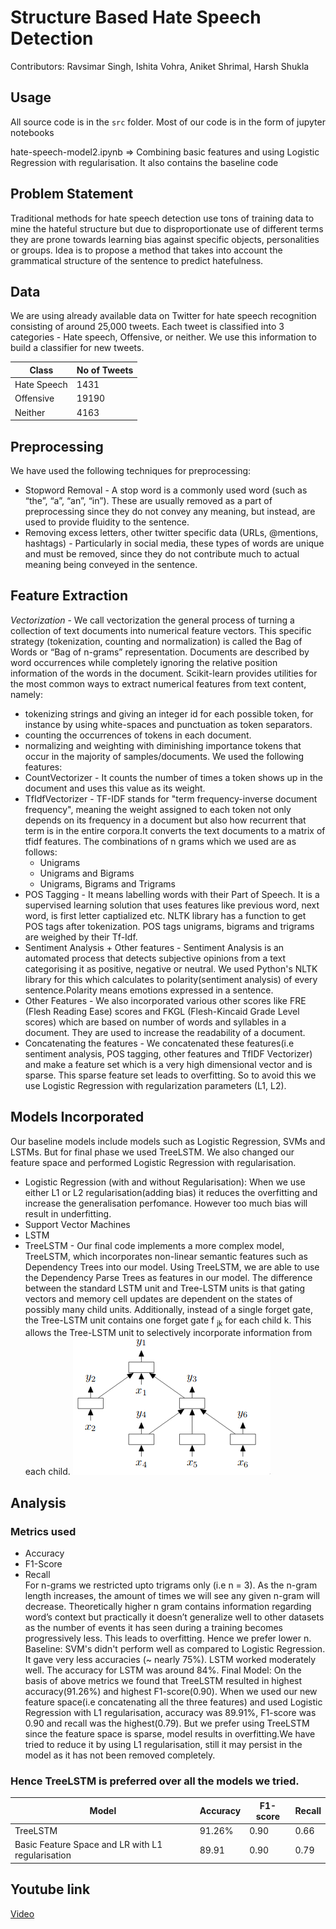 # Structure Based Hate Speech Detection

Contributors: Ravsimar Singh, Ishita Vohra, Aniket Shrimal, Harsh Shukla

## Usage
All source code is in the `src` folder. Most of our code is in the form of jupyter notebooks

hate-speech-model2.ipynb => Combining basic features and using Logistic Regression with regularisation. It also contains the baseline code

## Problem Statement 
Traditional methods for hate speech detection use tons of training data to mine the hateful structure but due to disproportionate use of different terms they are prone towards learning bias against specific objects, personalities or groups. Idea is to propose a method that takes into account the grammatical structure of the sentence to predict hatefulness.

## Data
We are using already available data on Twitter for hate speech recognition consisting of around 25,000 tweets. Each tweet is classified into 3 categories - Hate speech, Offensive, or neither. We use this information to build a classifier for new tweets.

| Class | No of Tweets  |
| ------- | --- |
| Hate Speech | 1431 |
| Offensive | 19190 |
| Neither | 4163 |

## Preprocessing
We have used the following techniques for preprocessing:
- Stopword Removal - A stop word is a commonly used word (such as “the”, “a”, “an”, “in”). These are usually removed as a part of preprocessing since they do not convey any meaning, but instead, are used to provide fluidity to the sentence.
- Removing excess letters, other twitter specific data (URLs, @mentions, hashtags) - Particularly in social media, these types of words are unique and must be removed, since they do not contribute much to actual meaning being conveyed in the sentence.

## Feature Extraction
*Vectorization* - We call vectorization the general process of turning a collection of text documents into numerical feature vectors. This specific strategy (tokenization, counting and normalization) is called the Bag of Words or “Bag of n-grams” representation. Documents are described by word occurrences while completely ignoring the relative position information of the words in the document. Scikit-learn provides utilities for the most common ways to extract numerical features from text content, namely:
  * tokenizing strings and giving an integer id for each possible token, for instance by using white-spaces and punctuation as token separators.
  * counting the occurrences of tokens in each document.
  * normalizing and weighting with diminishing importance tokens that occur in the majority of samples/documents.
We used the following features:
* CountVectorizer - It counts the number of times a token shows up in the document and uses this value as its weight.
* TfIdfVectorizer - TF-IDF stands for "term frequency-inverse document frequency", meaning the weight assigned to each token not only depends on its frequency in a document but also how recurrent that term is in the entire corpora.It converts the text documents to a matrix of tfidf features. The combinations of n grams which we used are as follows: 
  * Unigrams
  * Unigrams and Bigrams
  * Unigrams, Bigrams and Trigrams
* POS Tagging - It means labelling words with their Part of Speech. It is a supervised learning solution that uses features like previous word, next word, is first letter captialized etc. NLTK library has a function to get POS tags after tokenization. POS tags unigrams, bigrams and trigrams are weighed by their Tf-Idf.
* Sentiment Analysis + Other features - Sentiment Analysis is an automated process that detects subjective opinions from a text categorising it as positive, negative or neutral. We used Python's NLTK library for this which calculates to polarity(sentiment analysis) of every sentence.Polarity means emotions expressed in a sentence.
* Other Features - We also incorporated various other scores like FRE (Flesh Reading Ease) scores and FKGL (Flesh-Kincaid Grade Level scores) which are based on number of words and syllables in a document. They are used to increase the readability of a document.
* Concatenating the features -  We concatenated these features(i.e sentiment analysis, POS tagging, other features and TfIDF Vectorizer) and make a feature set which is a very high dimensional vector and is sparse. This sparse feature set leads to  overfitting. So to avoid this we use Logistic Regression with regularization parameters (L1, L2).

## Models Incorporated
Our baseline models include models such as Logistic Regression, SVMs and LSTMs. But for final phase we used TreeLSTM. We also changed our feature space and performed Logistic Regression with regularisation.
* Logistic Regression (with and without Regularisation): When we use either L1 or L2 regularisation(adding bias) it reduces the overfitting and increase the generalisation perfomance. However too much bias will result in underfitting.
* Support Vector Machines
* LSTM
* TreeLSTM - Our final code implements a more complex model, TreeLSTM, which incorporates non-linear semantic features such as Dependency Trees into our model. Using TreeLSTM, we are able to use the Dependency Parse Trees as features in our model. The difference  between  the  standard LSTM  unit  and  Tree-LSTM  units  is  that  gating vectors  and  memory  cell  updates are dependent on  the  states  of  possibly  many  child  units. Additionally, instead of a single forget gate, the Tree-LSTM unit contains one forget gate f <sub> jk</sub>  for each child k.   This  allows  the  Tree-LSTM  unit  to  selectively incorporate information from each child.
![TreeLSTM](docs/treelstm.png)

## Analysis

### Metrics used
* Accuracy
* F1-Score
* Recall <br/>
For n-grams we restricted upto trigrams only (i.e n = 3). As the n-gram length increases, the amount of times we will see any given n-gram will decrease. Theoretically higher n gram contains information regarding word’s context but practically it doesn’t generalize well to other datasets as the number of events it has seen during a training becomes progressively less. This leads to overfitting. Hence we prefer lower n.
Baseline: SVM's didn't perform well as compared to Logistic Regression. It gave very less accuracies (~ nearly 75%). LSTM worked moderately well. The accuracy for LSTM was around 84%. 
Final Model: On the basis of above metrics we found that TreeLSTM resulted in highest accuracy(91.26%) and highest F1-score(0.90). When we used our new feature space(i.e concatenating all the three features) and used Logistic Regression with L1 regularisation, accuracy was 89.91%, F1-score was 0.90 and recall was the highest(0.79). But we prefer using TreeLSTM since the feature space is sparse, model results in overfitting.We have tried to reduce it by using L1 regularisation, still it may persist in the model as it has not been removed completely. 
### Hence TreeLSTM is preferred over all the models we tried.

| Model | Accuracy  | F1-score | Recall | 
| ------- | ------- | -------- | ---- |
| TreeLSTM | 91.26% | 0.90 | 0.66 | 
| Basic Feature Space and LR with L1 regularisation | 89.91 | 0.90 | 0.79 | 

 

## Youtube link
[Video](https://youtu.be/ZNLLM59qlj4)
